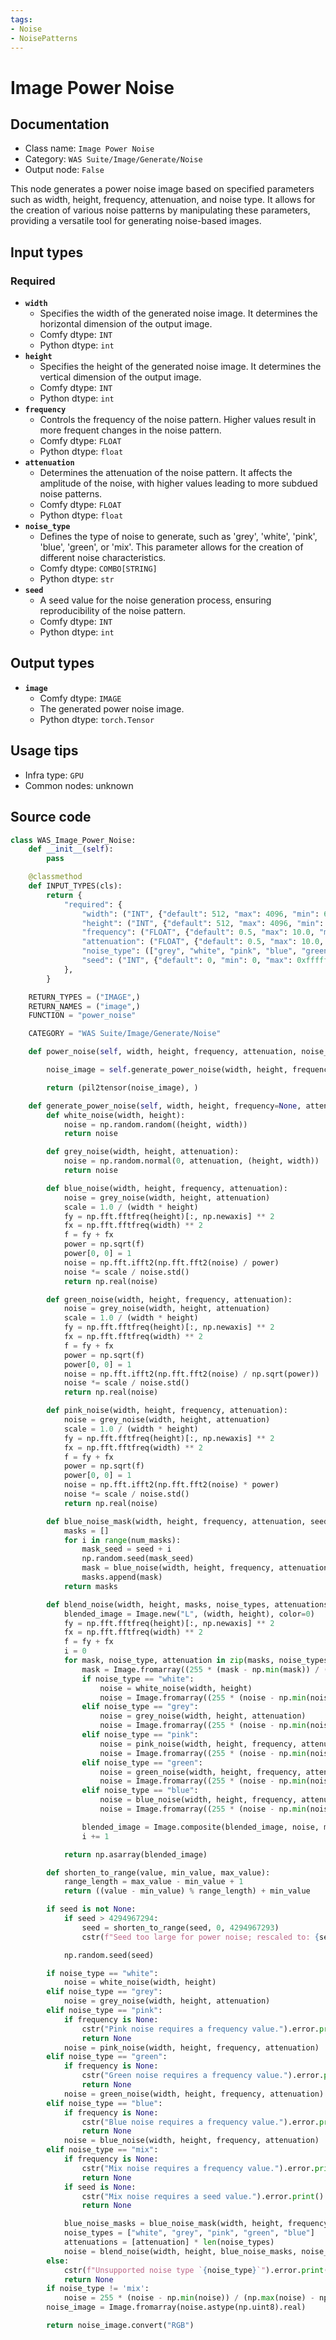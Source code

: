 ```yaml
---
tags:
- Noise
- NoisePatterns
---
```


# Image Power Noise
## Documentation
- Class name: `Image Power Noise`
- Category: `WAS Suite/Image/Generate/Noise`
- Output node: `False`

This node generates a power noise image based on specified parameters such as width, height, frequency, attenuation, and noise type. It allows for the creation of various noise patterns by manipulating these parameters, providing a versatile tool for generating noise-based images.
## Input types
### Required
- **`width`**
    - Specifies the width of the generated noise image. It determines the horizontal dimension of the output image.
    - Comfy dtype: `INT`
    - Python dtype: `int`
- **`height`**
    - Specifies the height of the generated noise image. It determines the vertical dimension of the output image.
    - Comfy dtype: `INT`
    - Python dtype: `int`
- **`frequency`**
    - Controls the frequency of the noise pattern. Higher values result in more frequent changes in the noise pattern.
    - Comfy dtype: `FLOAT`
    - Python dtype: `float`
- **`attenuation`**
    - Determines the attenuation of the noise pattern. It affects the amplitude of the noise, with higher values leading to more subdued noise patterns.
    - Comfy dtype: `FLOAT`
    - Python dtype: `float`
- **`noise_type`**
    - Defines the type of noise to generate, such as 'grey', 'white', 'pink', 'blue', 'green', or 'mix'. This parameter allows for the creation of different noise characteristics.
    - Comfy dtype: `COMBO[STRING]`
    - Python dtype: `str`
- **`seed`**
    - A seed value for the noise generation process, ensuring reproducibility of the noise pattern.
    - Comfy dtype: `INT`
    - Python dtype: `int`
## Output types
- **`image`**
    - Comfy dtype: `IMAGE`
    - The generated power noise image.
    - Python dtype: `torch.Tensor`
## Usage tips
- Infra type: `GPU`
- Common nodes: unknown


## Source code
```python
class WAS_Image_Power_Noise:
    def __init__(self):
        pass

    @classmethod
    def INPUT_TYPES(cls):
        return {
            "required": {
                "width": ("INT", {"default": 512, "max": 4096, "min": 64, "step": 1}),
                "height": ("INT", {"default": 512, "max": 4096, "min": 64, "step": 1}),
                "frequency": ("FLOAT", {"default": 0.5, "max": 10.0, "min": 0.0, "step": 0.01}),
                "attenuation": ("FLOAT", {"default": 0.5, "max": 10.0, "min": 0.0, "step": 0.01}),
                "noise_type": (["grey", "white", "pink", "blue", "green", "mix"],),
                "seed": ("INT", {"default": 0, "min": 0, "max": 0xffffffffffffffff}),
            },
        }

    RETURN_TYPES = ("IMAGE",)
    RETURN_NAMES = ("image",)
    FUNCTION = "power_noise"

    CATEGORY = "WAS Suite/Image/Generate/Noise"

    def power_noise(self, width, height, frequency, attenuation, noise_type, seed):

        noise_image = self.generate_power_noise(width, height, frequency, attenuation, noise_type, seed)

        return (pil2tensor(noise_image), )

    def generate_power_noise(self, width, height, frequency=None, attenuation=None, noise_type="white", seed=None):
        def white_noise(width, height):
            noise = np.random.random((height, width))
            return noise

        def grey_noise(width, height, attenuation):
            noise = np.random.normal(0, attenuation, (height, width))
            return noise

        def blue_noise(width, height, frequency, attenuation):
            noise = grey_noise(width, height, attenuation)
            scale = 1.0 / (width * height)
            fy = np.fft.fftfreq(height)[:, np.newaxis] ** 2
            fx = np.fft.fftfreq(width) ** 2
            f = fy + fx
            power = np.sqrt(f)
            power[0, 0] = 1
            noise = np.fft.ifft2(np.fft.fft2(noise) / power)
            noise *= scale / noise.std()
            return np.real(noise)

        def green_noise(width, height, frequency, attenuation):
            noise = grey_noise(width, height, attenuation)
            scale = 1.0 / (width * height)
            fy = np.fft.fftfreq(height)[:, np.newaxis] ** 2
            fx = np.fft.fftfreq(width) ** 2
            f = fy + fx
            power = np.sqrt(f)
            power[0, 0] = 1
            noise = np.fft.ifft2(np.fft.fft2(noise) / np.sqrt(power))
            noise *= scale / noise.std()
            return np.real(noise)

        def pink_noise(width, height, frequency, attenuation):
            noise = grey_noise(width, height, attenuation)
            scale = 1.0 / (width * height)
            fy = np.fft.fftfreq(height)[:, np.newaxis] ** 2
            fx = np.fft.fftfreq(width) ** 2
            f = fy + fx
            power = np.sqrt(f)
            power[0, 0] = 1
            noise = np.fft.ifft2(np.fft.fft2(noise) * power)
            noise *= scale / noise.std()
            return np.real(noise)

        def blue_noise_mask(width, height, frequency, attenuation, seed, num_masks=3):
            masks = []
            for i in range(num_masks):
                mask_seed = seed + i
                np.random.seed(mask_seed)
                mask = blue_noise(width, height, frequency, attenuation)
                masks.append(mask)
            return masks

        def blend_noise(width, height, masks, noise_types, attenuations):
            blended_image = Image.new("L", (width, height), color=0)
            fy = np.fft.fftfreq(height)[:, np.newaxis] ** 2
            fx = np.fft.fftfreq(width) ** 2
            f = fy + fx
            i = 0
            for mask, noise_type, attenuation in zip(masks, noise_types, attenuations):
                mask = Image.fromarray((255 * (mask - np.min(mask)) / (np.max(mask) - np.min(mask))).astype(np.uint8).real)
                if noise_type == "white":
                    noise = white_noise(width, height)
                    noise = Image.fromarray((255 * (noise - np.min(noise)) / (np.max(noise) - np.min(noise))).astype(np.uint8).real)
                elif noise_type == "grey":
                    noise = grey_noise(width, height, attenuation)
                    noise = Image.fromarray((255 * (noise - np.min(noise)) / (np.max(noise) - np.min(noise))).astype(np.uint8).real)
                elif noise_type == "pink":
                    noise = pink_noise(width, height, frequency, attenuation)
                    noise = Image.fromarray((255 * (noise - np.min(noise)) / (np.max(noise) - np.min(noise))).astype(np.uint8).real)
                elif noise_type == "green":
                    noise = green_noise(width, height, frequency, attenuation)
                    noise = Image.fromarray((255 * (noise - np.min(noise)) / (np.max(noise) - np.min(noise))).astype(np.uint8).real)
                elif noise_type == "blue":
                    noise = blue_noise(width, height, frequency, attenuation)
                    noise = Image.fromarray((255 * (noise - np.min(noise)) / (np.max(noise) - np.min(noise))).astype(np.uint8).real)

                blended_image = Image.composite(blended_image, noise, mask)
                i += 1

            return np.asarray(blended_image)

        def shorten_to_range(value, min_value, max_value):
            range_length = max_value - min_value + 1
            return ((value - min_value) % range_length) + min_value

        if seed is not None:
            if seed > 4294967294:
                seed = shorten_to_range(seed, 0, 4294967293)
                cstr(f"Seed too large for power noise; rescaled to: {seed}").warning.print()

            np.random.seed(seed)

        if noise_type == "white":
            noise = white_noise(width, height)
        elif noise_type == "grey":
            noise = grey_noise(width, height, attenuation)
        elif noise_type == "pink":
            if frequency is None:
                cstr("Pink noise requires a frequency value.").error.print()
                return None
            noise = pink_noise(width, height, frequency, attenuation)
        elif noise_type == "green":
            if frequency is None:
                cstr("Green noise requires a frequency value.").error.print()
                return None
            noise = green_noise(width, height, frequency, attenuation)
        elif noise_type == "blue":
            if frequency is None:
                cstr("Blue noise requires a frequency value.").error.print()
                return None
            noise = blue_noise(width, height, frequency, attenuation)
        elif noise_type == "mix":
            if frequency is None:
                cstr("Mix noise requires a frequency value.").error.print()
                return None
            if seed is None:
                cstr("Mix noise requires a seed value.").error.print()
                return None

            blue_noise_masks = blue_noise_mask(width, height, frequency, attenuation, seed=seed, num_masks=3)
            noise_types = ["white", "grey", "pink", "green", "blue"]
            attenuations = [attenuation] * len(noise_types)
            noise = blend_noise(width, height, blue_noise_masks, noise_types, attenuations)
        else:
            cstr(f"Unsupported noise type `{noise_type}`").error.print()
            return None
        if noise_type != 'mix':
            noise = 255 * (noise - np.min(noise)) / (np.max(noise) - np.min(noise))
        noise_image = Image.fromarray(noise.astype(np.uint8).real)

        return noise_image.convert("RGB")

```
